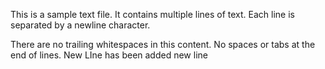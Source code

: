 This is a sample text file.
It contains multiple lines of text.
Each line is separated by a newline character.

There are no trailing whitespaces in this content.
No spaces or tabs at the end of lines.
New LIne has been added 
new line
